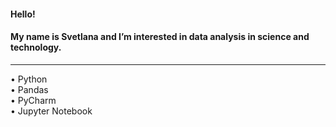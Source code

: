 #### Hello!  
#### My name is Svetlana and I’m interested in data analysis in science and technology.
   
_______________________________________________________________________________________
  
  
• Python  
• Pandas  
• PyCharm  
• Jupyter Notebook  
